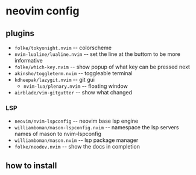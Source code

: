 # neovim config

## plugins

- `folke/tokyonight.nvim` -- colorscheme
- `nvim-lualine/lualine.nvim` -- set the line at the buttom to be more informative
- `folke/which-key.nvim` -- show popup of what key can be pressed next
- `akinsho/toggleterm.nvim` -- toggleable terminal
- `kdheepak/lazygit.nvim` -- git gui
  - `nvim-lua/plenary.nvim` -- floating window
- `airblade/vim-gitgutter` -- show what changed

### LSP

- `neovim/nvim-lspconfig` -- neovim base lsp engine
- `williamboman/mason-lspconfig.nvim` -- namespace the lsp servers names of mason to nvim-lspconfig
- `williamboman/mason.nvim` -- lsp package manager
- `folke/neodev.nvim` -- show the docs in completion

## how to install
